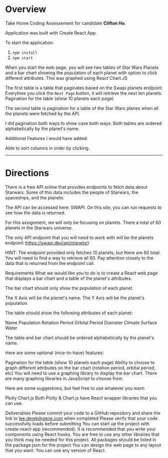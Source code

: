 
# Overview

Take Home Coding Assessement for candidate **Clifton Ho**.

Application was built with Create React App.


To start the application:
1. `npm install`
2. `npm start`

When you start the web page, you will see two tables of Star Wars Planets and a bar chart showing the population of each planet with option to click different attributes. This was graphed using React Chart.JS

The first table is a table that paginates based on the Swapi planets endpoint Everytime you click the `Next Page` button, it will retrieve the next ten planets. Pagination for the table (show 10 planets each page)

The second table is pagination for a table of the Star Wars planes when all the planets were fetched by the API. 

I did pagination both ways to show case both ways. Both tables are ordered alphabetically by the planet's name. 

Additional Features I would have added:

Able to sort columns in order by clicking.

____________________________________________________________


# Directions
There is a free API online that provides endpoints to fetch data about Starwars. Some of this data includes the people of Starwars, the spaceships, and the planets.

The API can be accessed here: SWAPI. On this site, you can run requests to see how the data is returned.

For this assignment, we will only be focusing on planets. There a total of 60 planets in the Starwars universe.

The only API endpoint that you will need to work with will be the planets endpoint (https://swapi.dev/api/planets/)

HINT: The endpoint provided only fetches 10 planets, but there are 60 total. You will need to find a way to retrieve all 60. Pay attention closely to the data that is returned from the endpoint call.

Requirements
What we would like you to do is to create a React web page that displays a bar chart and a table of the planet's attributes.

The bar chart should only show the population of each planet.

The X Axis will be the planet's name. The Y Axis will be the planet's population.

The table should show the following attributes of each planet:

Name
Population
Rotation Period
Orbital Period
Diameter
Climate
Surface Water

The table and bar chart should be ordered alphabetically by the planet's name.

Here are some optional (nice-to-have) features:

Pagination for the table (show 10 planets each page)
Ability to choose to graph different attributes on the bar chart (rotation period, orbital period, etc)
You will need to use a graphing library to display the bar chart. There are many graphing libraries in JavaScript to choose from.

Here are some suggestions, but feel free to use whatever you want:

Plotly
Chart.js
Both Plotly & Chart.js have React wrapper libraries that you can use.

Deliverables
Please commit your code to a GitHub repository and share the link to lee.derek@gene.com when completed
Please verify that your code successfully loads before submitting
You can start up the project with create-react-app (recommended).
It is recommended that you write your components using React hooks.
You are free to use any other libraries that you think may be needed for this project. All packages should be listed in the package.json for the project
You can design the web page to any layout that you want.
You can use any version of React.
